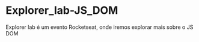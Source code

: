 # Explorer_lab-JS_DOM
 Explorer lab é um evento Rocketseat, onde iremos explorar mais sobre o JS DOM
